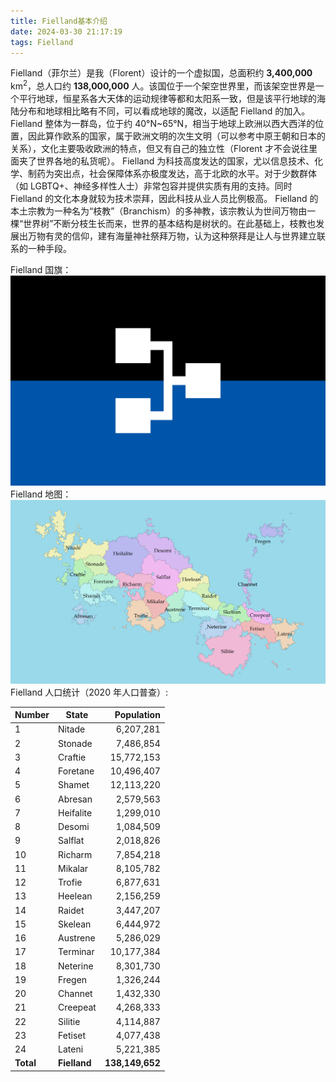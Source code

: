 ```yaml
---
title: Fielland基本介绍
date: 2024-03-30 21:17:19
tags: Fielland
---
```


Fielland（菲尔兰）是我（Florent）设计的一个虚拟国，总面积约 **3,400,000** km<sup>2</sup>，总人口约 **138,000,000** 人。该国位于一个架空世界里，而该架空世界是一个平行地球，恒星系各大天体的运动规律等都和太阳系一致，但是该平行地球的海陆分布和地球相比略有不同，可以看成地球的魔改，以适配 Fielland 的加入。
Fielland 整体为一群岛，位于约 40°N~65°N，相当于地球上欧洲以西大西洋的位置，因此算作欧系的国家，属于欧洲文明的次生文明（可以参考中原王朝和日本的关系），文化主要吸收欧洲的特点，但又有自己的独立性（Florent 才不会说往里面夹了世界各地的私货呢）。
Fielland 为科技高度发达的国家，尤以信息技术、化学、制药为突出点，社会保障体系亦极度发达，高于北欧的水平。对于少数群体（如 LGBTQ+、神经多样性人士）非常包容并提供实质有用的支持。同时 Fielland 的文化本身就较为技术崇拜，因此科技从业人员比例极高。
Fielland 的本土宗教为一种名为“枝教”（Branchism）的多神教，该宗教认为世间万物由一棵“世界树”不断分枝生长而来，世界的基本结构是树状的。在此基础上，枝教也发展出万物有灵的信仰，建有海量神社祭拜万物，认为这种祭拜是让人与世界建立联系的一种手段。

Fielland 国旗：![flag](fielland/fielland2.png)
Fielland 地图：![map](fielland/Figure_4.png)
Fielland 人口统计（2020 年人口普查）:

| Number    | State        |      Population |
| --------- | ------------ | --------------: |
| 1         | Nitade       |       6,207,281 |
| 2         | Stonade      |       7,486,854 |
| 3         | Craftie      |      15,772,153 |
| 4         | Foretane     |      10,496,407 |
| 5         | Shamet       |      12,113,220 |
| 6         | Abresan      |       2,579,563 |
| 7         | Heifalite    |       1,299,010 |
| 8         | Desomi       |       1,084,509 |
| 9         | Salflat      |       2,018,826 |
| 10        | Richarm      |       7,854,218 |
| 11        | Mikalar      |       8,105,782 |
| 12        | Trofie       |       6,877,631 |
| 13        | Heelean      |       2,156,259 |
| 14        | Raidet       |       3,447,207 |
| 15        | Skelean      |       6,444,972 |
| 16        | Austrene     |       5,286,029 |
| 17        | Terminar     |      10,177,384 |
| 18        | Neterine     |       8,301,730 |
| 19        | Fregen       |       1,326,244 |
| 20        | Channet      |       1,432,330 |
| 21        | Creepeat     |       4,268,333 |
| 22        | Silitie      |       4,114,887 |
| 23        | Fetiset      |       4,077,438 |
| 24        | Lateni       |       5,221,385 |
| **Total** | **Fielland** | **138,149,652** |
